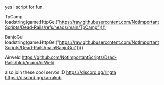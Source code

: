yes i script for fun.

TpCamp
loadstring(game:HttpGet("https://raw.githubusercontent.com/NotImportantScripts/Dead-Rails/refs/heads/main/TpCamp"))()

BanjoGui
loadstring(game:HttpGet("https://raw.githubusercontent.com/NotImportantScripts/Dead-Rails/main/BanjoGui"))()

Airweld
https://github.com/NotImportantScripts/Dead-Rails/blob/main/AirWeld

also join these cool servos :D
https://discord.gg/ringta
https://discord.gg/karrahub

